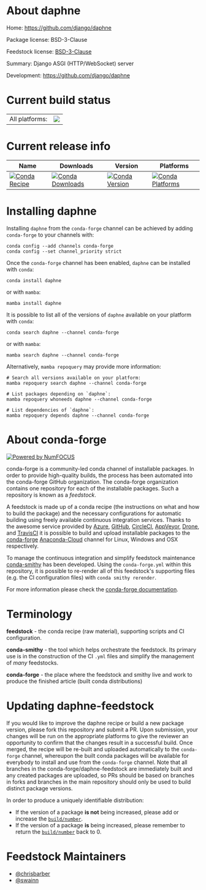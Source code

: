 About daphne
============

Home: https://github.com/django/daphne

Package license: BSD-3-Clause

Feedstock license: [BSD-3-Clause](https://github.com/conda-forge/daphne-feedstock/blob/main/LICENSE.txt)

Summary: Django ASGI (HTTP/WebSocket) server

Development: https://github.com/django/daphne

Current build status
====================


<table><tr><td>All platforms:</td>
    <td>
      <a href="https://dev.azure.com/conda-forge/feedstock-builds/_build/latest?definitionId=9539&branchName=main">
        <img src="https://dev.azure.com/conda-forge/feedstock-builds/_apis/build/status/daphne-feedstock?branchName=main">
      </a>
    </td>
  </tr>
</table>

Current release info
====================

| Name | Downloads | Version | Platforms |
| --- | --- | --- | --- |
| [![Conda Recipe](https://img.shields.io/badge/recipe-daphne-green.svg)](https://anaconda.org/conda-forge/daphne) | [![Conda Downloads](https://img.shields.io/conda/dn/conda-forge/daphne.svg)](https://anaconda.org/conda-forge/daphne) | [![Conda Version](https://img.shields.io/conda/vn/conda-forge/daphne.svg)](https://anaconda.org/conda-forge/daphne) | [![Conda Platforms](https://img.shields.io/conda/pn/conda-forge/daphne.svg)](https://anaconda.org/conda-forge/daphne) |

Installing daphne
=================

Installing `daphne` from the `conda-forge` channel can be achieved by adding `conda-forge` to your channels with:

```
conda config --add channels conda-forge
conda config --set channel_priority strict
```

Once the `conda-forge` channel has been enabled, `daphne` can be installed with `conda`:

```
conda install daphne
```

or with `mamba`:

```
mamba install daphne
```

It is possible to list all of the versions of `daphne` available on your platform with `conda`:

```
conda search daphne --channel conda-forge
```

or with `mamba`:

```
mamba search daphne --channel conda-forge
```

Alternatively, `mamba repoquery` may provide more information:

```
# Search all versions available on your platform:
mamba repoquery search daphne --channel conda-forge

# List packages depending on `daphne`:
mamba repoquery whoneeds daphne --channel conda-forge

# List dependencies of `daphne`:
mamba repoquery depends daphne --channel conda-forge
```


About conda-forge
=================

[![Powered by
NumFOCUS](https://img.shields.io/badge/powered%20by-NumFOCUS-orange.svg?style=flat&colorA=E1523D&colorB=007D8A)](https://numfocus.org)

conda-forge is a community-led conda channel of installable packages.
In order to provide high-quality builds, the process has been automated into the
conda-forge GitHub organization. The conda-forge organization contains one repository
for each of the installable packages. Such a repository is known as a *feedstock*.

A feedstock is made up of a conda recipe (the instructions on what and how to build
the package) and the necessary configurations for automatic building using freely
available continuous integration services. Thanks to the awesome service provided by
[Azure](https://azure.microsoft.com/en-us/services/devops/), [GitHub](https://github.com/),
[CircleCI](https://circleci.com/), [AppVeyor](https://www.appveyor.com/),
[Drone](https://cloud.drone.io/welcome), and [TravisCI](https://travis-ci.com/)
it is possible to build and upload installable packages to the
[conda-forge](https://anaconda.org/conda-forge) [Anaconda-Cloud](https://anaconda.org/)
channel for Linux, Windows and OSX respectively.

To manage the continuous integration and simplify feedstock maintenance
[conda-smithy](https://github.com/conda-forge/conda-smithy) has been developed.
Using the ``conda-forge.yml`` within this repository, it is possible to re-render all of
this feedstock's supporting files (e.g. the CI configuration files) with ``conda smithy rerender``.

For more information please check the [conda-forge documentation](https://conda-forge.org/docs/).

Terminology
===========

**feedstock** - the conda recipe (raw material), supporting scripts and CI configuration.

**conda-smithy** - the tool which helps orchestrate the feedstock.
                   Its primary use is in the construction of the CI ``.yml`` files
                   and simplify the management of *many* feedstocks.

**conda-forge** - the place where the feedstock and smithy live and work to
                  produce the finished article (built conda distributions)


Updating daphne-feedstock
=========================

If you would like to improve the daphne recipe or build a new
package version, please fork this repository and submit a PR. Upon submission,
your changes will be run on the appropriate platforms to give the reviewer an
opportunity to confirm that the changes result in a successful build. Once
merged, the recipe will be re-built and uploaded automatically to the
`conda-forge` channel, whereupon the built conda packages will be available for
everybody to install and use from the `conda-forge` channel.
Note that all branches in the conda-forge/daphne-feedstock are
immediately built and any created packages are uploaded, so PRs should be based
on branches in forks and branches in the main repository should only be used to
build distinct package versions.

In order to produce a uniquely identifiable distribution:
 * If the version of a package **is not** being increased, please add or increase
   the [``build/number``](https://docs.conda.io/projects/conda-build/en/latest/resources/define-metadata.html#build-number-and-string).
 * If the version of a package **is** being increased, please remember to return
   the [``build/number``](https://docs.conda.io/projects/conda-build/en/latest/resources/define-metadata.html#build-number-and-string)
   back to 0.

Feedstock Maintainers
=====================

* [@chrisbarber](https://github.com/chrisbarber/)
* [@swainn](https://github.com/swainn/)

